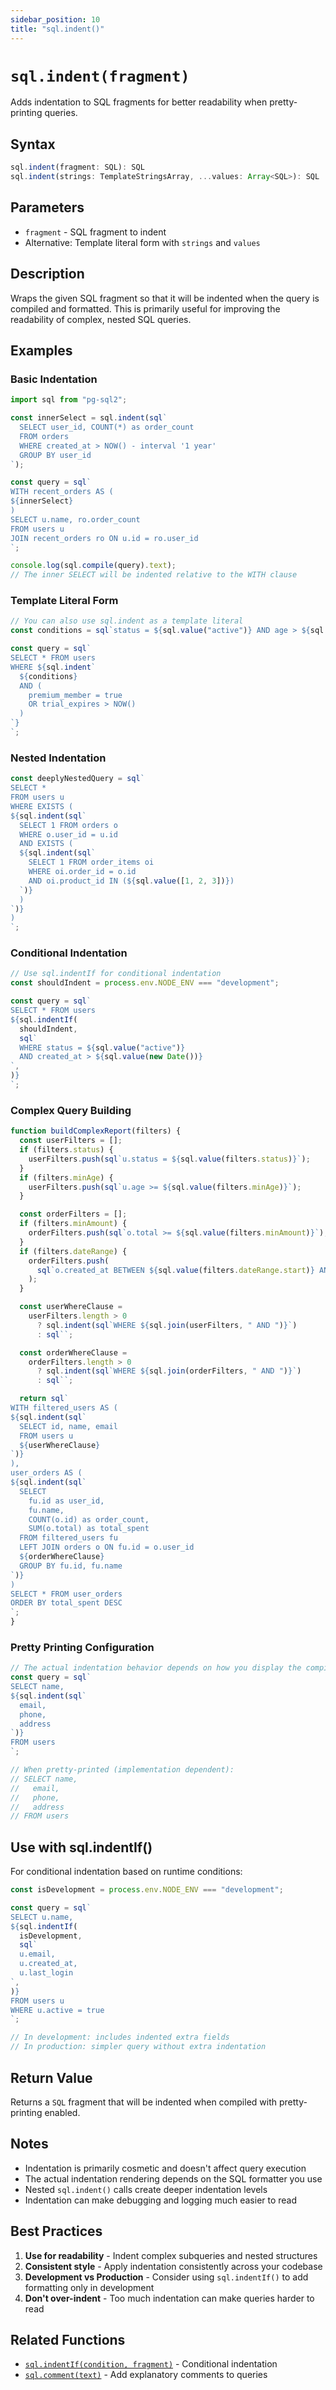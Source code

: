 ```yaml
---
sidebar_position: 10
title: "sql.indent()"
---
```


# `sql.indent(fragment)`

Adds indentation to SQL fragments for better readability when pretty-printing queries.

## Syntax

```typescript
sql.indent(fragment: SQL): SQL
sql.indent(strings: TemplateStringsArray, ...values: Array<SQL>): SQL
```

## Parameters

- `fragment` - SQL fragment to indent
- Alternative: Template literal form with `strings` and `values`

## Description

Wraps the given SQL fragment so that it will be indented when the query is compiled and formatted. This is primarily useful for improving the readability of complex, nested SQL queries.

## Examples

### Basic Indentation

```js
import sql from "pg-sql2";

const innerSelect = sql.indent(sql`
  SELECT user_id, COUNT(*) as order_count
  FROM orders
  WHERE created_at > NOW() - interval '1 year'
  GROUP BY user_id
`);

const query = sql`
WITH recent_orders AS (
${innerSelect}
)
SELECT u.name, ro.order_count
FROM users u
JOIN recent_orders ro ON u.id = ro.user_id
`;

console.log(sql.compile(query).text);
// The inner SELECT will be indented relative to the WITH clause
```

### Template Literal Form

```js
// You can also use sql.indent as a template literal
const conditions = sql`status = ${sql.value("active")} AND age > ${sql.value(18)}`;

const query = sql`
SELECT * FROM users
WHERE ${sql.indent`
  ${conditions}
  AND (
    premium_member = true
    OR trial_expires > NOW()
  )
`}
`;
```

### Nested Indentation

```js
const deeplyNestedQuery = sql`
SELECT *
FROM users u
WHERE EXISTS (
${sql.indent(sql`
  SELECT 1 FROM orders o
  WHERE o.user_id = u.id
  AND EXISTS (
  ${sql.indent(sql`
    SELECT 1 FROM order_items oi
    WHERE oi.order_id = o.id
    AND oi.product_id IN (${sql.value([1, 2, 3])})
  `)}
  )
`)}
)
`;
```

### Conditional Indentation

```js
// Use sql.indentIf for conditional indentation
const shouldIndent = process.env.NODE_ENV === "development";

const query = sql`
SELECT * FROM users
${sql.indentIf(
  shouldIndent,
  sql`
  WHERE status = ${sql.value("active")}
  AND created_at > ${sql.value(new Date())}
`,
)}
`;
```

### Complex Query Building

```js
function buildComplexReport(filters) {
  const userFilters = [];
  if (filters.status) {
    userFilters.push(sql`u.status = ${sql.value(filters.status)}`);
  }
  if (filters.minAge) {
    userFilters.push(sql`u.age >= ${sql.value(filters.minAge)}`);
  }

  const orderFilters = [];
  if (filters.minAmount) {
    orderFilters.push(sql`o.total >= ${sql.value(filters.minAmount)}`);
  }
  if (filters.dateRange) {
    orderFilters.push(
      sql`o.created_at BETWEEN ${sql.value(filters.dateRange.start)} AND ${sql.value(filters.dateRange.end)}`,
    );
  }

  const userWhereClause =
    userFilters.length > 0
      ? sql.indent(sql`WHERE ${sql.join(userFilters, " AND ")}`)
      : sql``;

  const orderWhereClause =
    orderFilters.length > 0
      ? sql.indent(sql`WHERE ${sql.join(orderFilters, " AND ")}`)
      : sql``;

  return sql`
WITH filtered_users AS (
${sql.indent(sql`
  SELECT id, name, email 
  FROM users u
  ${userWhereClause}
`)}
),
user_orders AS (
${sql.indent(sql`
  SELECT 
    fu.id as user_id,
    fu.name,
    COUNT(o.id) as order_count,
    SUM(o.total) as total_spent
  FROM filtered_users fu
  LEFT JOIN orders o ON fu.id = o.user_id
  ${orderWhereClause}
  GROUP BY fu.id, fu.name
`)}
)
SELECT * FROM user_orders
ORDER BY total_spent DESC
`;
}
```

### Pretty Printing Configuration

```js
// The actual indentation behavior depends on how you display the compiled SQL
const query = sql`
SELECT name,
${sql.indent(sql`
  email,
  phone,
  address
`)}
FROM users
`;

// When pretty-printed (implementation dependent):
// SELECT name,
//   email,
//   phone,
//   address
// FROM users
```

## Use with sql.indentIf()

For conditional indentation based on runtime conditions:

```js
const isDevelopment = process.env.NODE_ENV === "development";

const query = sql`
SELECT u.name,
${sql.indentIf(
  isDevelopment,
  sql`
  u.email,
  u.created_at,
  u.last_login
`,
)}
FROM users u
WHERE u.active = true
`;

// In development: includes indented extra fields
// In production: simpler query without extra indentation
```

## Return Value

Returns a `SQL` fragment that will be indented when compiled with pretty-printing enabled.

## Notes

- Indentation is primarily cosmetic and doesn't affect query execution
- The actual indentation rendering depends on the SQL formatter you use
- Nested `sql.indent()` calls create deeper indentation levels
- Indentation can make debugging and logging much easier to read

## Best Practices

1. **Use for readability** - Indent complex subqueries and nested structures
2. **Consistent style** - Apply indentation consistently across your codebase
3. **Development vs Production** - Consider using `sql.indentIf()` to add formatting only in development
4. **Don't over-indent** - Too much indentation can make queries harder to read

## Related Functions

- [`sql.indentIf(condition, fragment)`](./sql-indent-if.md) - Conditional indentation
- [`sql.comment(text)`](./sql-comment.md) - Add explanatory comments to queries
